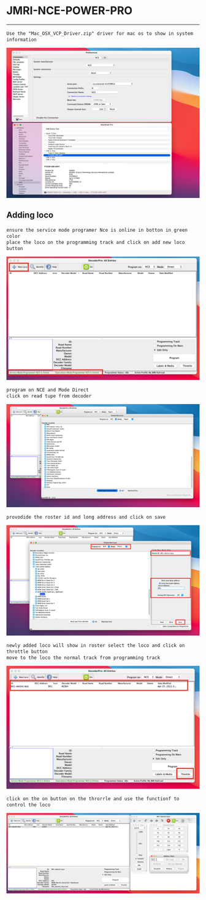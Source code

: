 # JMRI-NCE-POWER-PRO

---

```
Use the "Mac_OSX_VCP_Driver.zip" driver for mac os to show in system information 
```

![img](/DOCUMENTS/JMRI-NCE-POWER-PRO/images/JMRI-NCE-POWER-PRO-CONNTECTIONS-SETTING.png)

## Adding loco 
```
ensure the service mode programer Nce is online in botton in green color 
place the loco on the programming track and click on add new loco button 
```
![img](/DOCUMENTS/JMRI-NCE-POWER-PRO/images/decoder-pro.png)
```
program on NCE and Mode Direct 
click on read tupe from decoder 
```

![img](/DOCUMENTS/JMRI-NCE-POWER-PRO/images/adding-loco-decoder-pro.png)

```
provodide the roster id and long address and click on save 

```

![img](/DOCUMENTS/JMRI-NCE-POWER-PRO/images/loco-identified-panel-pro.png)

```
newly added loco will show in roster select the loco and click on throttle button 
move to the loco the normal track from programming track 

```

![img](/DOCUMENTS/JMRI-NCE-POWER-PRO/images/listed-in-decoder-pro.png)
```
click on the on button on the throrrle and use the functionf to control the loco 

```
![img](/DOCUMENTS/JMRI-NCE-POWER-PRO/images/decoder-pro-throttle.png)
